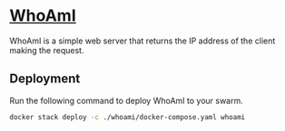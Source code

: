 # [WhoAmI](https://github.com/traefik/whoami)

WhoAmI is a simple web server that returns the IP address of the client making the request.

## Deployment

Run the following command to deploy WhoAmI to your swarm.

```bash
docker stack deploy -c ./whoami/docker-compose.yaml whoami
```
